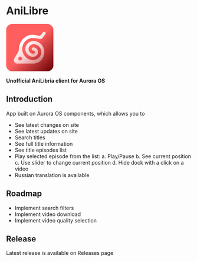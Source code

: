 # AniLibre
![](screenshots/icon.png)

**Unofficial AniLibria client for Aurora OS**

## Introduction
App built on Aurora OS components, which allows you to
- See latest changes on site
- See latest updates on site
- Search titles
- See full title information
- See title episodes list
- Play selected episode from the list:
a. Play/Pause
b. See current position
c. Use slider to change current position
d. Hide dock with a click on a video
- Russian translation is available

## Roadmap
- Implement search filters
- Implement video download
- Implement video quality selection

## Release
Latest release is available on Releases page

